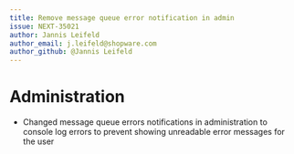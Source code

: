 ```yaml
---
title: Remove message queue error notification in admin
issue: NEXT-35021
author: Jannis Leifeld
author_email: j.leifeld@shopware.com
author_github: @Jannis Leifeld
---
```

# Administration
* Changed message queue errors notifications in administration to console log errors to prevent showing unreadable error messages for the user
